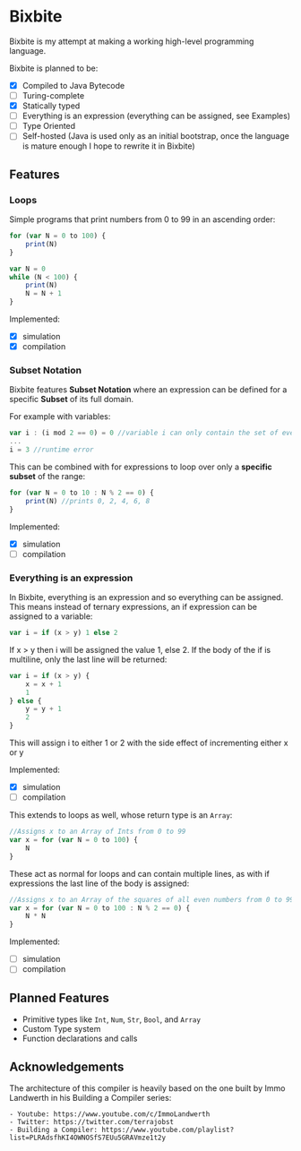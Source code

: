 # Bixbite

Bixbite is my attempt at making a working high-level programming language.

Bixbite is planned to be:
- [x] Compiled to Java Bytecode
- [ ] Turing-complete
- [x] Statically typed
- [ ] Everything is an expression (everything can be assigned, see Examples)
- [ ] Type Oriented
- [ ] Self-hosted (Java is used only as an initial bootstrap, once the language is mature enough I hope to rewrite it in Bixbite)

## Features

### Loops

Simple programs that print numbers from 0 to 99 in an ascending order:

```javascript
for (var N = 0 to 100) {
    print(N)
}
```

```javascript
var N = 0
while (N < 100) {
    print(N)
    N = N + 1
}
```

Implemented:
   - [x] simulation
   - [x] compilation

### Subset Notation

Bixbite features **Subset Notation** where an expression can be defined for a specific **Subset** of its full domain. 

For example with variables:

```javascript
var i : (i mod 2 == 0) = 0 //variable i can only contain the set of even integers
...
i = 3 //runtime error
```

This can be combined with for expressions to loop over only a **specific subset** of the range:

```javascript
for (var N = 0 to 10 : N % 2 == 0) {
    print(N) //prints 0, 2, 4, 6, 8
}
```

Implemented:
   - [x] simulation
   - [ ] compilation

### Everything is an expression

In Bixbite, everything is an expression and so everything can be assigned. This means instead of ternary expressions, an if expression can be assigned to a variable:

```javascript
var i = if (x > y) 1 else 2
```
If x > y then i will be assigned the value 1, else 2. If the body of the if is multiline, only the last line will be returned:

```javascript
var i = if (x > y) {
    x = x + 1
    1
} else {
    y = y + 1
    2
}
```
This will assign i to either 1 or 2 with the side effect of incrementing either x or y

Implemented:
   - [x] simulation
   - [ ] compilation
   
This extends to loops as well, whose return type is an `Array`:

```javascript
//Assigns x to an Array of Ints from 0 to 99
var x = for (var N = 0 to 100) {
    N
}
```

These act as normal for loops and can contain multiple lines, as with if expressions the last line of the body is assigned:

```javascript
//Assigns x to an Array of the squares of all even numbers from 0 to 99
var x = for (var N = 0 to 100 : N % 2 == 0) {
    N * N
}
```

Implemented:
   - [ ] simulation
   - [ ] compilation
   
## Planned Features

- Primitive types like `Int`, `Num`, `Str`, `Bool`, and `Array`
- Custom Type system
- Function declarations and calls

## Acknowledgements

The architecture of this compiler is heavily based on the one built by Immo Landwerth in his Building a Compiler series:

    - Youtube: https://www.youtube.com/c/ImmoLandwerth
    - Twitter: https://twitter.com/terrajobst
    - Building a Compiler: https://www.youtube.com/playlist?list=PLRAdsfhKI4OWNOSfS7EUu5GRAVmze1t2y
